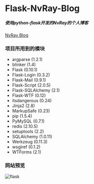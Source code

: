 # Flask-NvRay-Blog
<h5>使用python-flask开发的NvRay的个人博客</h5>

<a href="http://hawan.sinaapp.com/">NvRay Blog</a>

### 项目所用到的模块

* argparse (1.2.1)
* blinker (1.4)
* Flask (0.10.1)
* Flask-Login (0.3.2)
* Flask-Mail (0.9.1)
* Flask-Script (2.0.5)
* Flask-SQLAlchemy (2.1)
* Flask-WTF (0.12)
* itsdangerous (0.24)
* Jinja2 (2.8)
* MarkupSafe (0.23)
* pip (1.5.4)
* PyMySQL (0.7.1)
* redis (2.10.5)
* setuptools (2.2)
* SQLAlchemy (1.0.11)
* Werkzeug (0.11.3)
* wsgiref (0.1.2)
* WTForms (2.1)

### 网站预览
![flask](http://769007157.host3v.net/nvrayflask.png)
